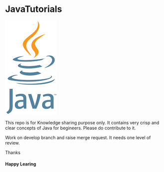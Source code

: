 # JavaTutorials

![alt tag](images.png)



This repo is for Knowledge sharing purpose only. It contains very crisp and clear concepts of Java for begineers. Please do contribute to it.

Work on develop branch and raise merge request. It needs one level of review.

Thanks

#### Happy Learing
